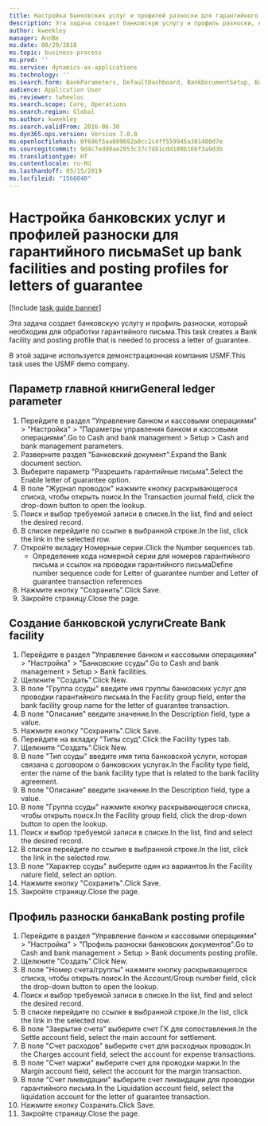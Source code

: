 ```yaml
---
title: Настройка банковских услуг и профилей разноски для гарантийного письма
description: Эта задача создает банковскую услугу и профиль разноски, который необходим для обработки гарантийного письма.
author: kweekley
manager: AnnBe
ms.date: 08/29/2018
ms.topic: business-process
ms.prod: ''
ms.service: dynamics-ax-applications
ms.technology: ''
ms.search.form: BankParameters, DefaultDashboard, BankDocumentSetup, BankDocumentPosting
audience: Application User
ms.reviewer: twheeloc
ms.search.scope: Core, Operations
ms.search.region: Global
ms.author: kweekley
ms.search.validFrom: 2016-06-30
ms.dyn365.ops.version: Version 7.0.0
ms.openlocfilehash: 0f696f5aa809692a0cc2c4ff559945a301480d7e
ms.sourcegitcommit: 9d4c7edd0ae2053c37c7d81cdd180b16bf3a9d3b
ms.translationtype: HT
ms.contentlocale: ru-RU
ms.lasthandoff: 05/15/2019
ms.locfileid: "1566040"
---
```

# <a name="set-up-bank-facilities-and-posting-profiles-for-letters-of-guarantee"></a><span data-ttu-id="ce19e-103">Настройка банковских услуг и профилей разноски для гарантийного письма</span><span class="sxs-lookup"><span data-stu-id="ce19e-103">Set up bank facilities and posting profiles for letters of guarantee</span></span>

[!include [task guide banner](../../includes/task-guide-banner.md)]

<span data-ttu-id="ce19e-104">Эта задача создает банковскую услугу и профиль разноски, который необходим для обработки гарантийного письма.</span><span class="sxs-lookup"><span data-stu-id="ce19e-104">This task creates a Bank facility and posting profile that is needed to process a letter of guarantee.</span></span>



<span data-ttu-id="ce19e-105">В этой задаче используется демонстрационная компания USMF.</span><span class="sxs-lookup"><span data-stu-id="ce19e-105">This task uses the USMF demo company.</span></span> 




## <a name="general-ledger-parameter"></a><span data-ttu-id="ce19e-106">Параметр главной книги</span><span class="sxs-lookup"><span data-stu-id="ce19e-106">General ledger parameter</span></span>
1. <span data-ttu-id="ce19e-107">Перейдите в раздел "Управление банком и кассовыми операциями" > "Настройка" > "Параметры управления банком и кассовыми операциями".</span><span class="sxs-lookup"><span data-stu-id="ce19e-107">Go to Cash and bank management > Setup > Cash and bank management parameters.</span></span>
2. <span data-ttu-id="ce19e-108">Разверните раздел "Банковский документ".</span><span class="sxs-lookup"><span data-stu-id="ce19e-108">Expand the Bank document section.</span></span>
3. <span data-ttu-id="ce19e-109">Выберите параметр "Разрешить гарантийные письма".</span><span class="sxs-lookup"><span data-stu-id="ce19e-109">Select the Enable letter of guarantee option.</span></span>
4. <span data-ttu-id="ce19e-110">В поле "Журнал проводок" нажмите кнопку раскрывающегося списка, чтобы открыть поиск.</span><span class="sxs-lookup"><span data-stu-id="ce19e-110">In the Transaction journal field, click the drop-down button to open the lookup.</span></span>
5. <span data-ttu-id="ce19e-111">Поиск и выбор требуемой записи в списке.</span><span class="sxs-lookup"><span data-stu-id="ce19e-111">In the list, find and select the desired record.</span></span>
6. <span data-ttu-id="ce19e-112">В списке перейдите по ссылке в выбранной строке.</span><span class="sxs-lookup"><span data-stu-id="ce19e-112">In the list, click the link in the selected row.</span></span>
7. <span data-ttu-id="ce19e-113">Откройте вкладку Номерные серии.</span><span class="sxs-lookup"><span data-stu-id="ce19e-113">Click the Number sequences tab.</span></span>
    * <span data-ttu-id="ce19e-114">Определение кода номерной серии для номеров гарантийного письма и ссылок на проводки гарантийного письма</span><span class="sxs-lookup"><span data-stu-id="ce19e-114">Define number sequence code for Letter of guarantee number and Letter of guarantee transaction references</span></span>  
8. <span data-ttu-id="ce19e-115">Нажмите кнопку "Сохранить".</span><span class="sxs-lookup"><span data-stu-id="ce19e-115">Click Save.</span></span>
9. <span data-ttu-id="ce19e-116">Закройте страницу.</span><span class="sxs-lookup"><span data-stu-id="ce19e-116">Close the page.</span></span>

## <a name="create-bank-facility"></a><span data-ttu-id="ce19e-117">Создание банковской услуги</span><span class="sxs-lookup"><span data-stu-id="ce19e-117">Create Bank facility</span></span>
1. <span data-ttu-id="ce19e-118">Перейдите в раздел "Управление банком и кассовыми операциями" > "Настройка" > "Банковские ссуды".</span><span class="sxs-lookup"><span data-stu-id="ce19e-118">Go to Cash and bank management > Setup > Bank facilities.</span></span>
2. <span data-ttu-id="ce19e-119">Щелкните "Создать".</span><span class="sxs-lookup"><span data-stu-id="ce19e-119">Click New.</span></span>
3. <span data-ttu-id="ce19e-120">В поле "Группа ссуды" введите имя группы банковских услуг для проводки гарантийного письма.</span><span class="sxs-lookup"><span data-stu-id="ce19e-120">In the Facility group field, enter the bank facility group name for the letter of guarantee transaction.</span></span>
4. <span data-ttu-id="ce19e-121">В поле "Описание" введите значение.</span><span class="sxs-lookup"><span data-stu-id="ce19e-121">In the Description field, type a value.</span></span>
5. <span data-ttu-id="ce19e-122">Нажмите кнопку "Сохранить".</span><span class="sxs-lookup"><span data-stu-id="ce19e-122">Click Save.</span></span>
6. <span data-ttu-id="ce19e-123">Перейдите на вкладку "Типы ссуд".</span><span class="sxs-lookup"><span data-stu-id="ce19e-123">Click the Facility types tab.</span></span>
7. <span data-ttu-id="ce19e-124">Щелкните "Создать".</span><span class="sxs-lookup"><span data-stu-id="ce19e-124">Click New.</span></span>
8. <span data-ttu-id="ce19e-125">В поле "Тип ссуды" введите имя типа банковской услуги, которая связана с договором о банковских услугах.</span><span class="sxs-lookup"><span data-stu-id="ce19e-125">In the Facility type field, enter the name of the bank facility type that is related to the bank facility agreement.</span></span>
9. <span data-ttu-id="ce19e-126">В поле "Описание" введите значение.</span><span class="sxs-lookup"><span data-stu-id="ce19e-126">In the Description field, type a value.</span></span>
10. <span data-ttu-id="ce19e-127">В поле "Группа ссуды" нажмите кнопку раскрывающегося списка, чтобы открыть поиск.</span><span class="sxs-lookup"><span data-stu-id="ce19e-127">In the Facility group field, click the drop-down button to open the lookup.</span></span>
11. <span data-ttu-id="ce19e-128">Поиск и выбор требуемой записи в списке.</span><span class="sxs-lookup"><span data-stu-id="ce19e-128">In the list, find and select the desired record.</span></span>
12. <span data-ttu-id="ce19e-129">В списке перейдите по ссылке в выбранной строке.</span><span class="sxs-lookup"><span data-stu-id="ce19e-129">In the list, click the link in the selected row.</span></span>
13. <span data-ttu-id="ce19e-130">В поле "Характер ссуды" выберите один из вариантов.</span><span class="sxs-lookup"><span data-stu-id="ce19e-130">In the Facility nature field, select an option.</span></span>
14. <span data-ttu-id="ce19e-131">Нажмите кнопку "Сохранить".</span><span class="sxs-lookup"><span data-stu-id="ce19e-131">Click Save.</span></span>
15. <span data-ttu-id="ce19e-132">Закройте страницу.</span><span class="sxs-lookup"><span data-stu-id="ce19e-132">Close the page.</span></span>

## <a name="bank-posting-profile"></a><span data-ttu-id="ce19e-133">Профиль разноски банка</span><span class="sxs-lookup"><span data-stu-id="ce19e-133">Bank posting profile</span></span>
1. <span data-ttu-id="ce19e-134">Перейдите в раздел "Управление банком и кассовыми операциями" > "Настройка" > "Профиль разноски банковских документов".</span><span class="sxs-lookup"><span data-stu-id="ce19e-134">Go to Cash and bank management > Setup > Bank documents posting profile.</span></span>
2. <span data-ttu-id="ce19e-135">Щелкните "Создать".</span><span class="sxs-lookup"><span data-stu-id="ce19e-135">Click New.</span></span>
3. <span data-ttu-id="ce19e-136">В поле "Номер счета/группы" нажмите кнопку раскрывающегося списка, чтобы открыть поиск.</span><span class="sxs-lookup"><span data-stu-id="ce19e-136">In the Account/Group number field, click the drop-down button to open the lookup.</span></span>
4. <span data-ttu-id="ce19e-137">Поиск и выбор требуемой записи в списке.</span><span class="sxs-lookup"><span data-stu-id="ce19e-137">In the list, find and select the desired record.</span></span>
5. <span data-ttu-id="ce19e-138">В списке перейдите по ссылке в выбранной строке.</span><span class="sxs-lookup"><span data-stu-id="ce19e-138">In the list, click the link in the selected row.</span></span>
6. <span data-ttu-id="ce19e-139">В поле "Закрытие счета" выберите счет ГК для сопоставления.</span><span class="sxs-lookup"><span data-stu-id="ce19e-139">In the Settle account field, select the main account for settlement.</span></span>
7. <span data-ttu-id="ce19e-140">В поле "Счет расходов" выберите счет для расходных проводок.</span><span class="sxs-lookup"><span data-stu-id="ce19e-140">In the Charges account field, select the account for expense transactions.</span></span>
8. <span data-ttu-id="ce19e-141">В поле "Счет маржи" выберите счет для проводки маржи.</span><span class="sxs-lookup"><span data-stu-id="ce19e-141">In the Margin account field, select the account for the margin transaction.</span></span>
9. <span data-ttu-id="ce19e-142">В поле "Счет ликвидации" выберите счет ликвидации для проводки гарантийного письма.</span><span class="sxs-lookup"><span data-stu-id="ce19e-142">In the Liquidation account field, select the liquidation account for the letter of guarantee transaction.</span></span> 
10. <span data-ttu-id="ce19e-143">Нажмите кнопку Сохранить.</span><span class="sxs-lookup"><span data-stu-id="ce19e-143">Click Save.</span></span>
11. <span data-ttu-id="ce19e-144">Закройте страницу.</span><span class="sxs-lookup"><span data-stu-id="ce19e-144">Close the page.</span></span>

